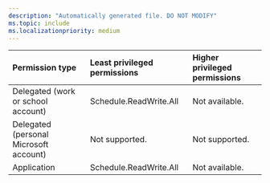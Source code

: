 ```yaml
---
description: "Automatically generated file. DO NOT MODIFY"
ms.topic: include
ms.localizationpriority: medium
---
```


|Permission type|Least privileged permissions|Higher privileged permissions|
|:---|:---|:---|
|Delegated (work or school account)|Schedule.ReadWrite.All|Not available.|
|Delegated (personal Microsoft account)|Not supported.|Not supported.|
|Application|Schedule.ReadWrite.All|Not available.|

